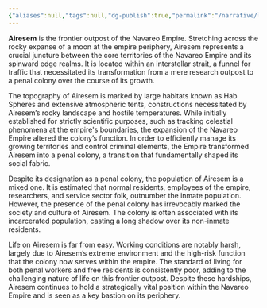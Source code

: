 ```yaml
---
{"aliases":null,"tags":null,"dg-publish":true,"permalink":"/narrative/locations/worlds/airesem/","dgPassFrontmatter":true}
---
```


**Airesem** is the frontier outpost of the Navareo Empire. Stretching across the rocky expanse of a moon at the empire periphery, Airesem represents a crucial juncture between the core territories of the Navareo Empire and its spinward edge realms. It is located within an interstellar strait, a funnel for traffic that necessitated its transformation from a mere research outpost to a penal colony over the course of its growth.


The topography of Airesem is marked by large habitats known as Hab Spheres and extensive atmospheric tents, constructions necessitated by Airesem’s rocky landscape and hostile temperatures. While initially established for strictly scientific purposes, such as tracking celestial phenomena at the empire's boundaries, the expansion of the Navareo Empire altered the colony’s function. In order to efficiently manage its growing territories and control criminal elements, the Empire transformed Airesem into a penal colony, a transition that fundamentally shaped its social fabric.


Despite its designation as a penal colony, the population of Airesem is a mixed one. It is estimated that normal residents, employees of the empire, researchers, and service sector folk, outnumber the inmate population. However, the presence of the penal colony has irrevocably marked the society and culture of Airesem. The colony is often associated with its incarcerated population, casting a long shadow over its non-inmate residents.


Life on Airesem is far from easy. Working conditions are notably harsh, largely due to Airesem’s extreme environment and the high-risk function that the colony now serves within the empire. The standard of living for both penal workers and free residents is consistently poor, adding to the challenging nature of life on this frontier outpost. Despite these hardships, Airesem continues to hold a strategically vital position within the Navareo Empire and is seen as a key bastion on its periphery.